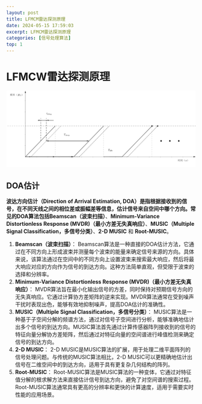 ```yaml
---
layout: post
title: LFMCM雷达探测原理
date: 2024-05-15 17:59:03
excerpt: LFMCM雷达探测原理
categories: [信号处理算法]
top: 1
---
```


# LFMCW雷达探测原理

 

![LFMCW信号时频示意图](./assets/LFMCW%E4%BF%A1%E5%8F%B7%E6%97%B6%E9%A2%91%E7%A4%BA%E6%84%8F%E5%9B%BE.png)

## DOA估计

**波达方向估计（Direction of Arrival Estimation, DOA）**是指根据接收到的信号，在不同天线之间的相位差或振幅差等信息，估计信号来自空间中哪个方向。常见的DOA算法包括**Beamscan（波束扫描）**、**Minimum-Variance Distortionless Response (MVDR)（最小方差无失真响应）**、**MUSIC（Multiple Signal Classification，多信号分类）**、**2-D MUSIC** 和 **Root-MUSIC**。

1. **Beamscan（波束扫描）**： Beamscan算法是一种直接的DOA估计方法，它通过在不同方向上形成波束并测量每个波束的能量来确定信号来源的方向。具体来说，该算法通过在空间中的不同方向上设置波束来搜索最大响应，然后将最大响应对应的方向作为信号的到达方向。这种方法简单直观，但受限于波束的选择和分辨率。
2. **Minimum-Variance Distortionless Response (MVDR)（最小方差无失真响应）**： MVDR算法旨在最小化输出信号的方差，同时保持对预期信号方向的无失真响应。它通过计算协方差矩阵的逆来实现。MVDR算法通常在受到噪声干扰时表现出色，能够有效地抑制噪声，提高DOA估计的准确性。
3. **MUSIC（Multiple Signal Classification，多信号分类）**： MUSIC算法是一种基于子空间分解的频谱方法，通过对信号子空间进行分析，能够准确地估计出多个信号的到达方向。MUSIC算法首先通过计算传感器阵列接收到的信号的特征向量分解协方差矩阵，然后通过对特征向量的空间谱进行峰值检测来确定信号的到达方向。
4. **2-D MUSIC**： 2-D MUSIC是MUSIC算法的扩展，用于处理二维平面阵列的信号处理问题。与传统的MUSIC算法相比，2-D MUSIC可以更精确地估计出信号在二维空间中的到达方向，适用于具有更复杂几何结构的阵列。
5. **Root-MUSIC**： Root-MUSIC算法是MUSIC算法的一种变体，它通过对特征值分解的根求解方法来直接估计信号到达方向，避免了对空间谱的搜索过程。Root-MUSIC算法通常具有更高的分辨率和更快的计算速度，适用于需要实时性能的应用场景。